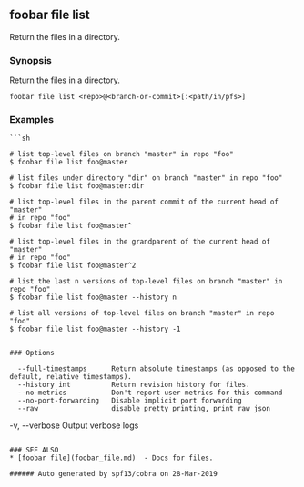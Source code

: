 ## foobar file list

Return the files in a directory.

### Synopsis


Return the files in a directory.

```
foobar file list <repo>@<branch-or-commit>[:<path/in/pfs>]
```

### Examples

```
```sh

# list top-level files on branch "master" in repo "foo"
$ foobar file list foo@master

# list files under directory "dir" on branch "master" in repo "foo"
$ foobar file list foo@master:dir

# list top-level files in the parent commit of the current head of "master"
# in repo "foo"
$ foobar file list foo@master^

# list top-level files in the grandparent of the current head of "master"
# in repo "foo"
$ foobar file list foo@master^2

# list the last n versions of top-level files on branch "master" in repo "foo"
$ foobar file list foo@master --history n

# list all versions of top-level files on branch "master" in repo "foo"
$ foobar file list foo@master --history -1
```
```

### Options

```
      --full-timestamps      Return absolute timestamps (as opposed to the default, relative timestamps).
      --history int          Return revision history for files.
      --no-metrics           Don't report user metrics for this command
      --no-port-forwarding   Disable implicit port forwarding
      --raw                  disable pretty printing, print raw json
  -v, --verbose              Output verbose logs
```

### SEE ALSO
* [foobar file](foobar_file.md)	 - Docs for files.

###### Auto generated by spf13/cobra on 28-Mar-2019
